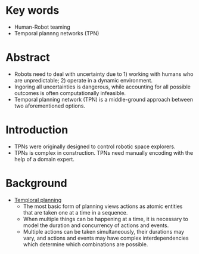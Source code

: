 # Key words
* Human-Robot teaming
* Temporal plannng networks (TPN)

# Abstract
* Robots need to deal with uncertainty due to 1) working with humans who are unpredictable; 2) operate in a dynamic environment.
* Ingoring all uncertainties is dangerous, while accounting for all possible outcomes is often computationally infeasible.
* Temporal planning network (TPN) is a middle-ground approach between two aforementioned options. 

# Introduction
* TPNs were originally designed to control robotic space explorers. 
* TPNs is complex in construction. TPNs need manually encoding with the help of a domain expert. 

# Background
* [Temploral planning](https://users.aalto.fi/~rintanj1/jussi/temporalplanning.html)
  * The most basic form of planning views actions as atomic entities that are taken one at a time in a sequence.
  * When multiple things can be happening at a time, it is necessary to model the duration and concurrency of actions and events. 
  * Multiple actions can be taken simultaneously, their durations may vary, and actions and events may have complex interdependencies which determine which combinations are possible. 

